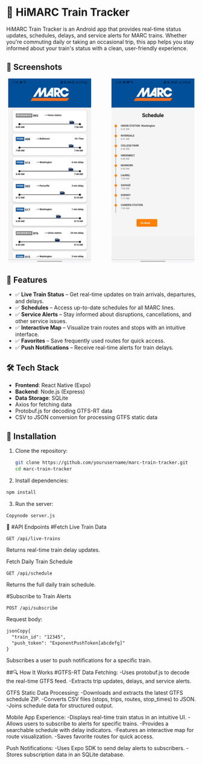 # 🚆 HiMARC Train Tracker

HiMARC Train Tracker is an Android app that provides real-time status updates, schedules, delays, and service alerts for MARC trains. Whether you're commuting daily or taking an occasional trip, this app helps you stay informed about your train's status with a clean, user-friendly experience.

## 📸 Screenshots

<div style="text-align: center;">
  <img src="assets/homepage.jpg" width="220" style="margin-right: 50px;">
  <img src="assets/schedule.jpg" width="220">
</div>

## 📌 Features

* ✅ **Live Train Status** – Get real-time updates on train arrivals, departures, and delays.
* ✅ **Schedules** – Access up-to-date schedules for all MARC lines.
* ✅ **Service Alerts** – Stay informed about disruptions, cancellations, and other service issues.
* ✅ **Interactive Map** – Visualize train routes and stops with an intuitive interface.
* ✅ **Favorites** – Save frequently used routes for quick access.
* ✅ **Push Notifications** – Receive real-time alerts for train delays.

## 🛠 Tech Stack

* **Frontend**: React Native (Expo)
* **Backend**: Node.js (Express)
* **Data Storage**: SQLite
* Axios for fetching data
* Protobuf.js for decoding GTFS-RT data
* CSV to JSON conversion for processing GTFS static data

## 🚀 Installation

1. Clone the repository:
   ```bash
   git clone https://github.com/yourusername/marc-train-tracker.git
   cd marc-train-tracker
   ```

2. Install dependencies:
  ```bash
  npm install
  ```
3. Run the server:
  ```bash
  Copynode server.js
  ```


📡 #API Endpoints
#Fetch Live Train Data
  ```
  GET /api/live-trains
  ```
Returns real-time train delay updates.

Fetch Daily Train Schedule
  ```
  GET /api/schedule
  ```
Returns the full daily train schedule.

#Subscribe to Train Alerts
  ```
  POST /api/subscribe
  ```
Request body:
  ```
  jsonCopy{
    "train_id": "12345",
    "push_token": "ExponentPushToken[abcdefg]"
  }
  ```
Subscribes a user to push notifications for a specific train.

##🔍 How It Works
#GTFS-RT Data Fetching:
-Uses protobuf.js to decode the real-time GTFS feed.
-Extracts trip updates, delays, and service alerts.

GTFS Static Data Processing:
-Downloads and extracts the latest GTFS schedule ZIP.
-Converts CSV files (stops, trips, routes, stop_times) to JSON.
-Joins schedule data for structured output.

Mobile App Experience:
-Displays real-time train status in an intuitive UI.
-Allows users to subscribe to alerts for specific trains.
-Provides a searchable schedule with delay indicators.
-Features an interactive map for route visualization.
-Saves favorite routes for quick access.

Push Notifications:
-Uses Expo SDK to send delay alerts to subscribers.
-Stores subscription data in an SQLite database.
